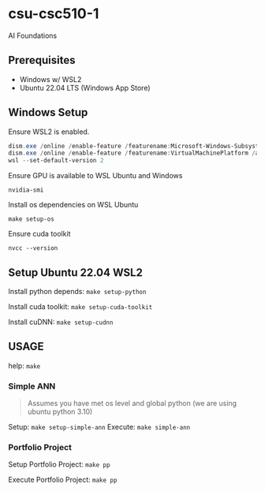# csu-csc510-1

AI Foundations

## Prerequisites
* Windows w/ WSL2
* Ubuntu 22.04 LTS (Windows App Store)

## Windows Setup

Ensure WSL2 is enabled.

```powershell
dism.exe /online /enable-feature /featurename:Microsoft-Windows-Subsystem-Linux /all /norestart
dism.exe /online /enable-feature /featurename:VirtualMachinePlatform /all /norestart
wsl --set-default-version 2
```

Ensure GPU is available to WSL Ubuntu and Windows

```
nvidia-smi
```

Install os dependencies on WSL Ubuntu

```
make setup-os
```

Ensure cuda toolkit

```
nvcc --version
```

## Setup Ubuntu 22.04 WSL2

Install python depends: `make setup-python`

Install cuda toolkit: `make setup-cuda-toolkit`

Install cuDNN: `make setup-cudnn`

## USAGE

help: `make`

### Simple ANN

> Assumes you have met os level and global python (we are using ubuntu python 3.10)

Setup: `make setup-simple-ann`
Execute: `make simple-ann`

### Portfolio Project

Setup Portfolio Project: `make pp`

Execute Portfolio Project: `make pp`

